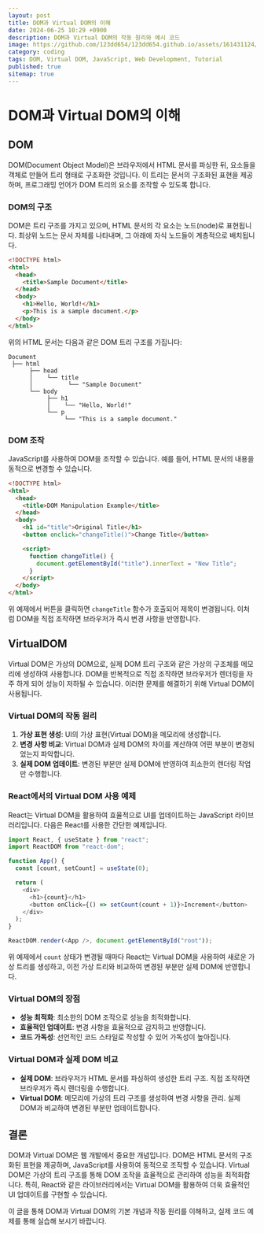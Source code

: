 ```yaml
---
layout: post
title: DOM과 Virtual DOM의 이해
date: 2024-06-25 10:29 +0900
description: DOM과 Virtual DOM의 작동 원리와 예시 코드
image: https://github.com/123dd654/123dd654.github.io/assets/161431124/e2060e9f-b1d8-454c-b9f8-0830b4c31549
category: coding
tags: DOM, Virtual DOM, JavaScript, Web Development, Tutorial
published: true
sitemap: true
---
```


# DOM과 Virtual DOM의 이해

## DOM

DOM(Document Object Model)은 브라우저에서 HTML 문서를 파싱한 뒤, 요소들을 객체로 만들어 트리 형태로 구조화한 것입니다. 이 트리는 문서의 구조화된 표현을 제공하며, 프로그래밍 언어가 DOM 트리의 요소를 조작할 수 있도록 합니다.

### DOM의 구조

DOM은 트리 구조를 가지고 있으며, HTML 문서의 각 요소는 노드(node)로 표현됩니다. 최상위 노드는 문서 자체를 나타내며, 그 아래에 자식 노드들이 계층적으로 배치됩니다.

```html
<!DOCTYPE html>
<html>
  <head>
    <title>Sample Document</title>
  </head>
  <body>
    <h1>Hello, World!</h1>
    <p>This is a sample document.</p>
  </body>
</html>
```

위의 HTML 문서는 다음과 같은 DOM 트리 구조를 가집니다:

```
Document
 ├── html
      ├── head
      │    └── title
      │          └── "Sample Document"
      └── body
           ├── h1
           │    └── "Hello, World!"
           └── p
                └── "This is a sample document."
```

### DOM 조작

JavaScript를 사용하여 DOM을 조작할 수 있습니다. 예를 들어, HTML 문서의 내용을 동적으로 변경할 수 있습니다.

```html
<!DOCTYPE html>
<html>
  <head>
    <title>DOM Manipulation Example</title>
  </head>
  <body>
    <h1 id="title">Original Title</h1>
    <button onclick="changeTitle()">Change Title</button>

    <script>
      function changeTitle() {
        document.getElementById("title").innerText = "New Title";
      }
    </script>
  </body>
</html>
```

위 예제에서 버튼을 클릭하면 `changeTitle` 함수가 호출되어 제목이 변경됩니다. 이처럼 DOM을 직접 조작하면 브라우저가 즉시 변경 사항을 반영합니다.

## VirtualDOM

Virtual DOM은 가상의 DOM으로, 실제 DOM 트리 구조와 같은 가상의 구조체를 메모리에 생성하여 사용합니다. DOM을 반복적으로 직접 조작하면 브라우저가 렌더링을 자주 하게 되어 성능이 저하될 수 있습니다. 이러한 문제를 해결하기 위해 Virtual DOM이 사용됩니다.

### Virtual DOM의 작동 원리

1. **가상 표현 생성**: UI의 가상 표현(Virtual DOM)을 메모리에 생성합니다.
2. **변경 사항 비교**: Virtual DOM과 실제 DOM의 차이를 계산하여 어떤 부분이 변경되었는지 파악합니다.
3. **실제 DOM 업데이트**: 변경된 부분만 실제 DOM에 반영하여 최소한의 렌더링 작업만 수행합니다.

### React에서의 Virtual DOM 사용 예제

React는 Virtual DOM을 활용하여 효율적으로 UI를 업데이트하는 JavaScript 라이브러리입니다. 다음은 React를 사용한 간단한 예제입니다.

```javascript
import React, { useState } from "react";
import ReactDOM from "react-dom";

function App() {
  const [count, setCount] = useState(0);

  return (
    <div>
      <h1>{count}</h1>
      <button onClick={() => setCount(count + 1)}>Increment</button>
    </div>
  );
}

ReactDOM.render(<App />, document.getElementById("root"));
```

위 예제에서 `count` 상태가 변경될 때마다 React는 Virtual DOM을 사용하여 새로운 가상 트리를 생성하고, 이전 가상 트리와 비교하여 변경된 부분만 실제 DOM에 반영합니다.

### Virtual DOM의 장점

- **성능 최적화**: 최소한의 DOM 조작으로 성능을 최적화합니다.
- **효율적인 업데이트**: 변경 사항을 효율적으로 감지하고 반영합니다.
- **코드 가독성**: 선언적인 코드 스타일로 작성할 수 있어 가독성이 높아집니다.

### Virtual DOM과 실제 DOM 비교

- **실제 DOM**: 브라우저가 HTML 문서를 파싱하여 생성한 트리 구조. 직접 조작하면 브라우저가 즉시 렌더링을 수행합니다.
- **Virtual DOM**: 메모리에 가상의 트리 구조를 생성하여 변경 사항을 관리. 실제 DOM과 비교하여 변경된 부분만 업데이트합니다.

## 결론

DOM과 Virtual DOM은 웹 개발에서 중요한 개념입니다. DOM은 HTML 문서의 구조화된 표현을 제공하며, JavaScript를 사용하여 동적으로 조작할 수 있습니다. Virtual DOM은 가상의 트리 구조를 통해 DOM 조작을 효율적으로 관리하여 성능을 최적화합니다. 특히, React와 같은 라이브러리에서는 Virtual DOM을 활용하여 더욱 효율적인 UI 업데이트를 구현할 수 있습니다.

이 글을 통해 DOM과 Virtual DOM의 기본 개념과 작동 원리를 이해하고, 실제 코드 예제를 통해 실습해 보시기 바랍니다.
